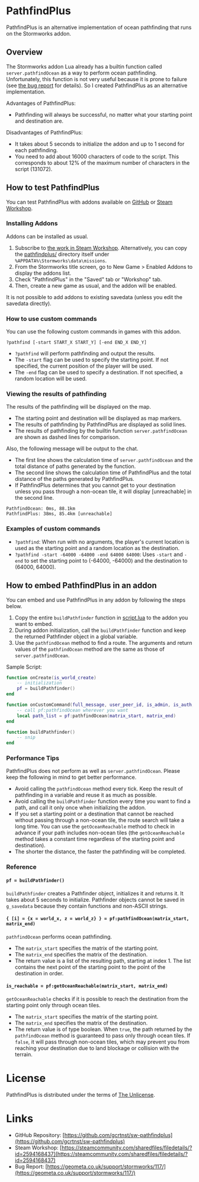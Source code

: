 # PathfindPlus
PathfindPlus is an alternative implementation of ocean pathfinding that runs on the Stormworks addon.

## Overview
The Stormworks addon Lua already has a builtin function called `server.pathfindOcean` as a way to perform ocean pathfinding. Unfortunately, this function is not very useful because it is prone to failure (see [the bug report](https://geometa.co.uk/support/stormworks/117/) for details). So I created PathfindPlus as an alternative implementation.

Advantages of PathfindPlus:
 - Pathfinding will always be successful, no matter what your starting point and destination are.

Disadvantages of PathfindPlus:
 - It takes about 5 seconds to initialize the addon and up to 1 second for each pathfinding.
 - You need to add about 16000 characters of code to the script. This corresponds to about 12% of the maximum number of characters in the script (131072).

## How to test PathfindPlus
You can test PathfindPlus with addons available on [GitHub](https://github.com/gcrtnst/sw-pathfindplus/tree/main/pathfindplus) or [Steam Workshop](https://steamcommunity.com/sharedfiles/filedetails/?id=2594168437).

### Installing Addons
Addons can be installed as usual.
 1. Subscribe to [the work in Steam Workshop](https://steamcommunity.com/sharedfiles/filedetails/?id=2594168437). Alternatively, you can copy the [pathfindplus/](https://github.com/gcrtnst/sw-pathfindplus/tree/main/pathfindplus) directory itself under `%APPDATA%\Stormworks\data\missions`.
 1. From the Stormworks title screen, go to New Game > Enabled Addons to display the addons list.
 1. Check "PathfindPlus" in the "Saved" tab or "Workshop" tab.
 1. Then, create a new game as usual, and the addon will be enabled.

It is not possible to add addons to existing savedata (unless you edit the savedata directly).

### How to use custom commands
You can use the following custom commands in games with this addon.

```
?pathfind [-start START_X START_Y] [-end END_X END_Y]
```

 - `?pathfind` will perform pathfinding and output the results.
 - The `-start` flag can be used to specify the starting point. If not specified, the current position of the player will be used.
 - The `-end` flag can be used to specify a destination. If not specified, a random location will be used.

### Viewing the results of pathfinding
The results of the pathfinding will be displayed on the map.
 - The starting point and destination will be displayed as map markers.
 - The results of pathfinding by PathfindPlus are displayed as solid lines.
 - The results of pathfinding by the builtin function `server.pathfindOcean` are shown as dashed lines for comparison.

Also, the following message will be output to the chat.
 - The first line shows the calculation time of `server.pathfindOcean` and the total distance of paths generated by the function.
 - The second line shows the calculation time of PathfindPlus and the total distance of the paths generated by PathfindPlus.
 - If PathfindPlus determines that you cannot get to your destination unless you pass through a non-ocean tile, it will display [unreachable] in the second line.
```
PathfindOcean: 0ms, 88.1km
PathfindPlus: 38ms, 85.4km [unreachable]
```

### Examples of custom commands
 - `?pathfind`: When run with no arguments, the player's current location is used as the starting point and a random location as the destination.
 - `?pathfind -start -64000 -64000 -end 64000 64000`: Uses `-start` and `-end` to set the starting point to (-64000, -64000) and the destination to (64000, 64000).

## How to embed PathfindPlus in an addon
You can embed and use PathfindPlus in any addon by following the steps below.
 1. Copy the entire `buildPathfinder` function in [script.lua](https://github.com/gcrtnst/sw-pathfindplus/blob/main/pathfindplus/script.lua) to the addon you want to embed.
 1. During addon initialization, call the `buildPathfinder` function and keep the returned Pathfinder object in a global variable.
 1. Use the `pathfindOcean` method to find a route. The arguments and return values of the `pathfindOcean` method are the same as those of `server.pathfindOcean`.

Sample Script:
```lua
function onCreate(is_world_create)
    -- initialization
    pf = buildPathfinder()
end

function onCustomCommand(full_message, user_peer_id, is_admin, is_auth, cmd, ...)
    -- call pf:pathfindOcean wherever you want
    local path_list = pf:pathfindOcean(matrix_start, matrix_end)
end

function buildPathfinder()
    -- snip
end
```

### Performance Tips
PathfindPlus does not perform as well as `server.pathfindOcean`. Please keep the following in mind to get better performance.
 - Avoid calling the `pathfindOcean` method every tick. Keep the result of pathfinding in a variable and reuse it as much as possible.
 - Avoid calling the `buildPathfinder` function every time you want to find a path, and call it only once when initializing the addon.
 - If you set a starting point or a destination that cannot be reached without passing through a non-ocean tile, the route search will take a long time. You can use the `getOceanReachable` method to check in advance if your path includes non-ocean tiles (the `getOceanReachable` method takes a constant time regardless of the starting point and destination).
 - The shorter the distance, the faster the pathfinding will be completed.

### Reference
#### `pf = buildPathfinder()`
`buildPathfinder` creates a Pathfinder object, initializes it and returns it. It takes about 5 seconds to initialize. Pathfinder objects cannot be saved in `g_savedata` because they contain functions and non-ASCII strings.

#### `{ [i] = {x = world_x, z = world_z} } = pf:pathfindOcean(matrix_start, matrix_end)`
`pathfindOcean` performs ocean pathfinding.
 - The `matrix_start` specifies the matrix of the starting point.
 - The `matrix_end` specifies the matrix of the destination.
 - The return value is a list of the resulting path, starting at index 1. The list contains the next point of the starting point to the point of the destination in order.

#### `is_reachable = pf:getOceanReachable(matrix_start, matrix_end)`
`getOceanReachable` checks if it is possible to reach the destination from the starting point only through ocean tiles.
 - The `matrix_start` specifies the matrix of the starting point.
 - The `matrix_end` specifies the matrix of the destination.
 - The return value is of type boolean. When `true`, the path returned by the `pathfindOcean` method is guaranteed to pass only through ocean tiles. If `false`, it will pass through non-ocean tiles, which may prevent you from reaching your destination due to land blockage or collision with the terrain.

# License
PathfindPlus is distributed under the terms of [The Unlicense](https://github.com/gcrtnst/sw-pathfindplus/blob/main/LICENSE).

# Links
 - GitHub Repository: [https://github.com/gcrtnst/sw-pathfindplus](https://github.com/gcrtnst/sw-pathfindplus)
 - Steam Workshop: [https://steamcommunity.com/sharedfiles/filedetails/?id=2594168437](https://steamcommunity.com/sharedfiles/filedetails/?id=2594168437)
 - Bug Report: [https://geometa.co.uk/support/stormworks/117/](https://geometa.co.uk/support/stormworks/117/)
